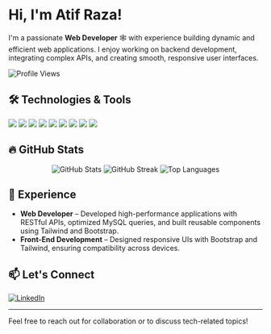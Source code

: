 # Hi, I'm Atif Raza!

I'm a passionate **Web Developer** 🕸️ with experience building dynamic and efficient web applications. I enjoy working on backend development, integrating complex APIs, and creating smooth, responsive user interfaces.

![Profile Views](https://komarev.com/ghpvc/?username=atifkodex&label=PROFILE+VIEWS&style=flat-square&color=blue)

## 🛠️ Technologies & Tools

<p align="left">
  <img src="https://img.shields.io/badge/PHP-777BB4?style=for-the-badge&logo=php&logoColor=white" />
  <img src="https://img.shields.io/badge/Laravel-FF2D20?style=for-the-badge&logo=laravel&logoColor=white" />
  <img src="https://img.shields.io/badge/MySQL-4479A1?style=for-the-badge&logo=mysql&logoColor=white" />
  <img src="https://img.shields.io/badge/HTML5-E34F26?style=for-the-badge&logo=html5&logoColor=white" />
  <img src="https://img.shields.io/badge/CSS3-1572B6?style=for-the-badge&logo=css3&logoColor=white" />
  <img src="https://img.shields.io/badge/JavaScript-F7DF1E?style=for-the-badge&logo=javascript&logoColor=black" />
  <img src="https://img.shields.io/badge/Bootstrap-7952B3?style=for-the-badge&logo=bootstrap&logoColor=white" />
  <img src="https://img.shields.io/badge/Tailwind_CSS-38B2AC?style=for-the-badge&logo=tailwind-css&logoColor=white" />
  <img src="https://img.shields.io/badge/jQuery-0769AD?style=for-the-badge&logo=jquery&logoColor=white" />
</p>




## 🔥 GitHub Stats

<p align="center">
  <img src="https://github-readme-stats.vercel.app/api?username=atifkodex&show_icons=true&theme=radical" alt="GitHub Stats" />
  <img src="https://github-readme-streak-stats.herokuapp.com/?username=atifkodex&theme=radical" alt="GitHub Streak" />
  <img src="https://github-readme-stats.vercel.app/api/top-langs/?username=atifkodex&layout=compact&theme=radical" alt="Top Languages" />
</p>

## 💼 Experience

- **Web Developer** – Developed high-performance applications with RESTful APIs, optimized MySQL queries, and built reusable components using Tailwind and Bootstrap.
- **Front-End Development** – Designed responsive UIs with Bootstrap and Tailwind, ensuring compatibility across devices.

## 📫 Let's Connect

<p align="left">
  <a href="https://www.linkedin.com/in/atif-raza-7a6855217/"><img src="https://img.shields.io/badge/LinkedIn-0077B5?style=for-the-badge&logo=linkedin&logoColor=white" alt="LinkedIn" /></a>
<!--   <a href="https://plaguestudios.net/faraz-portfolio"><img src="https://img.shields.io/badge/Portfolio-000000?style=for-the-badge&logo=firefox&logoColor=white" alt="Portfolio" /></a> -->
</p>

---

Feel free to reach out for collaboration or to discuss tech-related topics!
